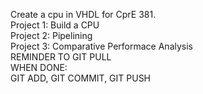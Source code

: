 Create a cpu in VHDL for CprE 381.    
Project 1: Build a CPU     
Project 2: Pipelining    
Project 3: Comparative Performace Analysis    
REMINDER TO GIT PULL    
WHEN DONE:    
GIT ADD,
GIT COMMIT,
GIT PUSH
